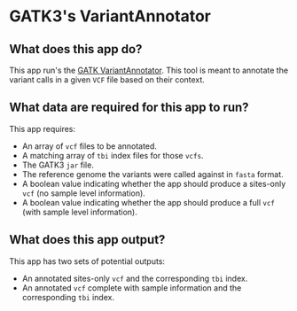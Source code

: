 # GATK3's VariantAnnotator 


## What does this app do?

This app run's the [GATK VariantAnnotator](https://www.broadinstitute.org/gatk/guide/tooldocs/org_broadinstitute_gatk_tools_walkers_annotator_VariantAnnotator.php).
This tool is meant to annotate the variant calls in a given `VCF` file based on their context.  


## What data are required for this app to run?

This app requires:

- An array of `vcf` files to be annotated.
- A matching array of `tbi` index files for those `vcfs`.
- The GATK3 `jar` file.
- The reference genome the variants were called against in `fasta` format.
- A boolean value indicating whether the app should produce a sites-only `vcf` (no sample level information).
- A boolean value indicating whether the app should produce a full `vcf` (with sample level information).

## What does this app output?

This app has two sets of potential outputs:

- An annotated sites-only `vcf` and the corresponding `tbi` index.
- An annotated `vcf` complete with sample information and the corresponding `tbi` index.